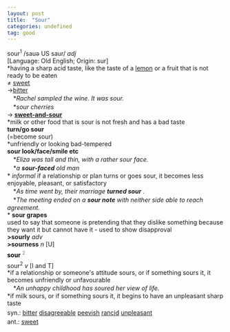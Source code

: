 ```yaml
---
layout: post
title:  "Sour"
categories: undefined
tag: good
---
```

<DIV style="MARGIN: 0px 0px 5px">sour<SUP>1</SUP> /sauə US saur/ <I>adj</I> <BR>[Language: Old English; Origin: sur]<BR>*having a sharp acid taste, like the taste of a <A href="{{ site.baseurl }}/lemon"><U>lemon</U></A> or a fruit that is not ready to be eaten<BR>≠ <A href="{{ site.baseurl }}/sweet"><U>sweet</U></A><BR>→<A href="{{ site.baseurl }}/bitter"><U>bitter</U></A><BR>　*<I>Rachel sampled the wine. It was sour.</I><BR>　*<I>sour cherries</I><BR>→<B> <A href="{{ site.baseurl }}/sweet-and-sour"><U>sweet-and-sour</U></A></B><BR>*milk or other food that is sour is not fresh and has a bad taste<BR><B>turn/go sour</B><BR>(=become sour) <BR>*unfriendly or looking bad-tempered<BR><B>sour look/face/smile etc</B><BR>　*<I>Eliza was tall and thin, with a rather sour face.</I><BR>　*<I>a <B>sour-faced</B> old man</I><BR>* <I>informal</I> if a relationship or plan turns or goes sour, it becomes less enjoyable, pleasant, or satisfactory<BR>　*<I>As time went by, their marriage <B>turned sour</B> .</I><BR>　*<I>The meeting ended on a <B>sour note</B> with neither side able to reach agreement.</I><BR>* <B>sour grapes</B><BR>used to say that someone is pretending that they dislike something because they want it but cannot have it - used to show disapproval<BR><B>&gt;sourly</B> <I>adv</I> <BR><B>&gt;sourness</B> <I>n</I> [U]</DIV>
<DIV style="COLOR: #808080; MARGIN: 0px 0px 5px; LINE-HEIGHT: normal"><SPAN style="FONT-SIZE: 10.5pt; COLOR: #000000; LINE-HEIGHT: normal"><B>sour</B></SPAN> <SUP style="FONT-SIZE: 83%; LINE-HEIGHT: normal">2</SUP> </DIV>
<DIV style="MARGIN: 0px 0px 5px">sour<SUP>2</SUP> <I>v</I> [I and T] <BR>*if a relationship or someone's attitude sours, or if something sours it, it becomes unfriendly or unfavourable<BR>　*<I>An unhappy childhood has soured her view of life.</I><BR>*if milk sours, or if something sours it, it begins to have an unpleasant sharp taste</DIV>
<DIV style="MARGIN: 0px 0px 5px">
<DIV style="MARGIN: 4px 0px">syn.: <A href="{{ site.baseurl }}/bitter"><U>bitter</U></A> <A href="{{ site.baseurl }}/disagreeable"><U>disagreeable</U></A> <A href="{{ site.baseurl }}/peevish"><U>peevish</U></A> <A href="{{ site.baseurl }}/rancid"><U>rancid</U></A> <A href="{{ site.baseurl }}/unpleasant"><U>unpleasant</U></A></DIV>
<DIV style="MARGIN: 4px 0px">ant.: <A href="{{ site.baseurl }}/sweet"><U>sweet</U></A></DIV></DIV>
